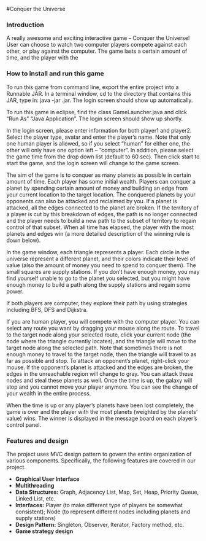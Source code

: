 #Conquer the Universe

### Introduction

A really awesome and exciting interactive game – Conquer the Universe! User can choose to watch two computer players compete against each other, or play against the computer. The game lasts a certain amount of time, and the player with the 

### How to install and run this game

To run this game from command line, export the entire project into a Runnable JAR. In a terminal window, cd to the directory that contains this JAR, type in: java -jar <JarName>.jar. The login screen should show up automatically. 

To run this game in eclipse, find the class GameLauncher.java and click “Run As”  “Java Application”. The login screen should show up shortly. 

In the login screen, please enter information for both player1 and player2. Select the player type, avatar and enter the player’s name. Note that only one human player is allowed, so if you select “human” for either one, the other will only have one option left – “computer”. In addition, please select the game time from the drop down list (default to 60 sec). Then click start to start the game, and the login screen will change to the game screen. 

The aim of the game is to conquer as many planets as possible in certain amount of time. Each player has some initial wealth. Players can conquer a planet by spending certain amount of money and building an edge from your current location to the target location. The conquered planets by your opponents can also be attacked and reclaimed by you. If a planet is attacked, all the edges connected to the planet are broken. If the territory of a player is cut by this breakdown of edges, the path is no longer connected and the player needs to build a new path to the subset of territory to regain control of that subset. When all time has elapsed, the player with the most planets and edges win (a more detailed description of the winning rule is down below).

In the game window, each triangle represents a player. Each circle in the universe represent a different planet, and their colors indicate their level of value (also the amount of money you need to spend to conquer them). The small squares are supply stations. If you don’t have enough money, you may find yourself unable to go to the planet you selected, but you might have enough money to build a path along the supply stations and regain some power.

If both players are computer, they explore their path by using strategies including BFS, DFS and Dijkstra.   

If you are human player, you will compete with the computer player. You can select any route you want by dragging your mouse along the route. To travel to the target node along your selected route, click your current node (the node where the triangle currently locates), and the triangle will move to the target node along the selected path. Note that sometimes there is not enough money to travel to the target node, then the triangle will travel to as far as possible and stop. To attack an opponent’s planet, right-click your mouse. If the opponent’s planet is attacked and the edges are broken, the edges in the unreachable region will change to gray. You can attack these nodes and steal these planets as well. Once the time is up, the galaxy will stop and you cannot move your player anymore. You can see the change of your wealth in the entire process.

When the time is up or any player’s planets have been lost completely, the game is over and the player with the most planets (weighted by the planets’ value) wins. The winner is displayed in the message board on each player’s control panel.

### Features and design 
The project uses MVC design pattern to govern the entire organization of various components. Specifically, the following features are covered in our project.

-	__Graphical User Interface__
-	__Multithreading__
-	__Data Structures:__
Graph, Adjacency List, Map, Set, Heap, Priority Queue, Linked List, etc.
-	__Interfaces:__ 
Player (to make different type of players be somewhat consistent);
Node (to represent different nodes including planets and supply stations)
-	__Design Pattern:__
Singleton, Observer, Iterator, Factory method, etc.
-	__Game strategy design__

